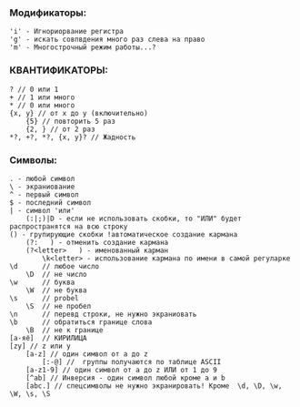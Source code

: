 ### Модификаторы:
    'i' - Игнориорвание регистра 
    'g' - искать совпвдения много раз слева на право 
    'm' - Многострочный режим работы...?

### КВАНТИФИКАТОРЫ:
    ? // 0 или 1
    + // 1 или много
    * // 0 или много
    {x, y} // от x до y (включительно)
        {5} // повторить 5 раз
        {2, } // от 2 раз
    *?, +?, *?, {x, y}? // Жадность

### Символы:
    . - любой символ
    \ - экраниование
    ^ - первый символ
    $ - последний символ
    | - символ 'или'
        (:|;)|D - если не использовать скобки, то "ИЛИ" будет распространятся на всю строку
    () - групирующие скобки !автоматическое создание кармана
        (?:   ) - отменить создание кармана
        (?<letter>   ) - именованный карман
            \k<letter> - использование кармана по имени в самой регуларке
    \d      // любое число
        \D  // не число
    \w      // буква
        \W  // не буква
    \s      // probel
        \S  // не пробел
    \n      // перевд строки, не нужно экраниовать 
    \b      // обратиться границе слова
        \B  // не к границе
    [а-яё]  // КИРИЛИЦА
    [zy] // z или y
        [a-z] // один символ от a до z
            [:-@] //  группы получаются по таблице ASCII
        [a-z1-9] // один символ от a до z ИЛИ от 1 до 9
        [^ab] // Инверсия - один символ любой кроме a и b
        [abc.] // спецсимволы не нужно экранировать! Кроме  \d, \D, \w, \W, \s, \S
    